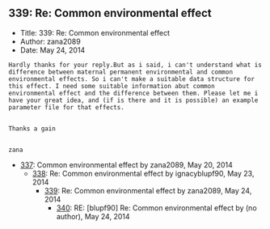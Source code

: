 ## 339: Re: Common environmental effect

- Title: 339: Re: Common environmental effect
- Author: zana2089
- Date: May 24, 2014

```
Hardly thanks for your reply.But as i said, i can't understand what is difference between maternal permanent environmental and common environmental effects. So i can't make a suitable data structure for this effect. I need some suitable information abut common environmental effect and the difference between them. Please let me i have your great idea, and (if is there and it is possible) an example parameter file for that effects.


Thanks a gain


zana
```

- [337](0337.md): Common environmental effect by zana2089, May 20, 2014
    - [338](0338.md): Re: Common environmental effect by ignacyblupf90, May 23, 2014
        - [339](0339.md): Re: Common environmental effect by zana2089, May 24, 2014
            - [340](0340.md): RE: [blupf90] Re: Common environmental effect by (no author), May 24, 2014
